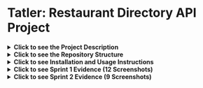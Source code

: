 # Tatler: Restaurant Directory API Project

<details>
<summary><strong>Click to see the Project Description</strong></summary>

## 1. Project Description

This project is for the "Non-Relational Databases for Storing JSON Data" pathway. The goal is to transform Tatler, a traditional restaurant directory, into a modern, dynamic, and personalized application.

This repository contains the backend solution, which includes:
- A NoSQL database built with **MongoDB** to store and manage restaurant, review, and user data flexibly.
- A RESTful API developed with **Express.js** to interact with the database, allowing for functionalities like adding reviews, filtering restaurants, and searching by proximity.

**Version: 1.1.0**

</details>

<details>
<summary><strong>Click to see the Repository Structure</strong></summary>

## 2. Repository Structure

The repository is organized as follows to maintain a clean and scalable structure:

/
├── database/
│   ├── backup/
│   │   └── tatlerDB.gz
│   └── data/
│       └── restaurants.csv
├── docs/
│   └── screenshots/     # Folder for all sprint evidence screenshots
├── node_modules/        # (Ignored by .gitignore)
├── .gitignore
├── app.js               # Main Express.js server file
├── db.js                # MongoDB connection module
├── package-lock.json
├── package.json
└── README.md

</details>

<details>
<summary><strong>Click to see Installation and Usage Instructions</strong></summary>

## 3. Installation and Usage

To set up and run this project locally, follow these steps.

### Prerequisites

- Node.js (v18 or higher recommended)
- MongoDB Community Server installed and running locally.

### Setup and Execution

1.  **Clone the repository:**
    ```bash
    git clone git@github.com:LuisDavid0912/Tatler-api-project.git
    cd Tatler-api-project
    ```

2.  **Install project dependencies:**
    This command reads the `package.json` file and installs Express, MongoDB driver, and other necessary packages.
    ```bash
    npm install
    ```

3.  **Restore the database:**
    (Only needed for the first time) This command restores the `tatlerDB` database from the backup file.
    ```bash
    mongorestore --gzip --archive=./database/backup/tatlerDB.gz
    ```

4.  **Run the application:**
    This command starts the API server using `nodemon`, which will automatically restart on file changes.
    ```bash
    npm start
    ```
The API will be running at `http://localhost:3000`.

</details>

<details>
<summary><strong>Click to see Sprint 1 Evidence (12 Screenshots)</strong></summary>

## 4. Sprint 1 Evidence

This section contains the screenshots that document the completion of the Sprint 1 deliverables.

### 1. Database and Collections Setup
<img width="1024" height="923" alt="Screenshot 2025-10-07 at 10 13 38 a m" src="https://github.com/user-attachments/assets/815844cf-2f26-455d-b78d-aac5de12ff8a" />
*Caption: View of the newly created tatlerDB database.*

<img width="1016" height="889" alt="Screenshot 2025-10-07 at 10 14 59 a m" src="https://github.com/user-attachments/assets/eecea610-9cd1-404b-9e1a-5ffb421b2e42" />
*Caption: The `restaurants` collection inside tatlerDB.*

<img width="1020" height="563" alt="Screenshot 2025-10-07 at 10 19 25 a m" src="https://github.com/user-attachments/assets/5f63c936-08a1-40cd-9187-85d074c38242" />
*Caption: The first restaurant document successfully inserted.*

### 2. Index Creation
<img width="1027" height="603" alt="Screenshot 2025-10-07 at 10 19 49 a m" src="https://github.com/user-attachments/assets/b9cd660a-1b61-4cc4-99f5-dd5f25060420" />
*Caption: The `location` field indexed with `2dsphere` for geospatial queries.*

<img width="838" height="473" alt="Screenshot 2025-10-07 at 10 20 25 a m" src="https://github.com/user-attachments/assets/06d3fcbd-c1b6-42a8-a174-8ce94eda9cdc" />
*Caption: The `cuisine_type` field indexed to speed up filtering.*

<img width="661" height="412" alt="Screenshot 2025-10-07 at 10 20 52 a m" src="https://github.com/user-attachments/assets/d07469ec-59ea-419e-91db-c047c6e36abe" />
*Caption: The `name` field with a unique index to prevent duplicates.*

### 3. Backup and Scripts
<img width="1009" height="850" alt="Screenshot 2025-10-07 at 10 21 36 a m" src="https://github.com/user-attachments/assets/ee58cd17-3dd0-4ab4-a025-edb2e4fed5ad" />
*Caption: Successful execution of the `mongodump` command in the terminal.*

<img width="1025" height="565" alt="Screenshot 2025-10-07 at 10 23 25 a m" src="https://github.com/user-attachments/assets/11680ebf-fcc6-46be-afd6-ef81e84ede3a" />
*Caption: The `tatlerDB.gz` backup file shown in the project structure.*

<img width="736" height="920" alt="Screenshot 2025-10-07 at 10 24 54 a m" src="https://github.com/user-attachments/assets/03b79624-d497-4a41-b4b9-e57bce030315" />
*Caption: The `./import.sh` script running successfully.*

### 4. Project and Version Control
<img width="688" height="266" alt="Screenshot 2025-10-07 at 10 25 33 a m" src="https://github.com/user-attachments/assets/1ab1fda7-b1e0-4619-8cb3-36ce9a7891bb" />
*Caption: The complete folder structure as seen in VS Code.*

<img width="602" height="372" alt="Screenshot 2025-10-07 at 10 32 20 a m" src="https://github.com/user-attachments/assets/f86ec854-bde4-46dc-96b2-9e34c0fee75c" />
*Caption: Committing the initial project setup using Git.*

<img width="637" height="492" alt="Screenshot 2025-10-07 at 10 33 29 a m" src="https://github.com/user-attachments/assets/64d4ca5a-eb62-4e0f-96da-3f25913cf1d3" />
*Caption: Creating the `v1.0.0` tag to mark the completion of Sprint 1.*

</details>

<details>
<summary><strong>Click to see Sprint 2 Evidence (9 Screenshots)</strong></summary>

## 5. Sprint 2 Evidence

This section contains the deliverables for Sprint 2, including the setup of the Node.js environment, Postman tests for the RESTful API, and the self-review documentation.

### 1. Node.js Project Setup
<img width="692" height="522" alt="Screenshot 2025-10-07 at 11 39 57 a m" src="https://github.com/user-attachments/assets/d9d7c11e-ca9f-4d53-87fa-d96bec0db749" />
*Caption: `npm init -y` command creating the `package.json` file.*

<img width="717" height="330" alt="Screenshot 2025-10-07 at 11 41 23 a m" src="https://github.com/user-attachments/assets/dee3c645-5a81-4abb-bdc2-9ad597995751" />
*Caption: Successful installation of `express`, `mongodb`, and `nodemon` dependencies.*


<img width="507" height="212" alt="Screenshot 2025-10-07 at 11 42 08 a m" src="https://github.com/user-attachments/assets/1cab6712-7cb6-4448-bfa9-767d47bdaf35" />
*Caption: `npm start` command running the server successfully and connecting to the database.*

### 2. API Functionality (Postman Tests)

<img width="673" height="227" alt="Screenshot 2025-10-07 at 11 48 31 a m" src="https://github.com/user-attachments/assets/0911773f-1b1a-4fc5-b4ce-e3e8fb04844f" />
*Caption: A `201 Created` response is received after sending a new review to the endpoint.*

<img width="1023" height="560" alt="Screenshot 2025-10-07 at 11 59 29 a m" src="https://github.com/user-attachments/assets/66885ea4-672a-4821-8f0a-d4e4aeef2891" />
*Caption: A `200 OK` response with an array of reviews is received from the same endpoint.*


<img width="765" height="907" alt="Screenshot 2025-10-07 at 12 07 40 p m" src="https://github.com/user-attachments/assets/d5ff917e-e3f2-4b2f-8eab-7d73054a71b1" />
*Caption: The `reviews` collection in MongoDB Compass, showing the new documents created via the API.*

### 3. Code and Version Control
<img width="759" height="909" alt="Screenshot 2025-10-07 at 12 09 20 p m" src="https://github.com/user-attachments/assets/b97a465f-bd7d-41ee-8e68-523d59a1c9f0" />
*Caption: Screenshot of the `app.js` file with the server and endpoint logic.*

<img width="759" height="896" alt="Screenshot 2025-10-07 at 12 10 05 p m" src="https://github.com/user-attachments/assets/f9a68c0a-255c-43f9-b897-cbc9e89fa5bb" />
*Caption: Screenshot of the `db.js` file with the modular database connection logic.*

<img width="723" height="880" alt="Screenshot 2025-10-07 at 12 12 08 p m" src="https://github.com/user-attachments/assets/f035fa81-2b14-4cf3-84ab-26b527d23685" />
*Caption: Creating the `v1.1.0` tag to mark the completion of Sprint 2.*

### 4. Self-Review Documentation
As this is a solo project, a documented self-review was conducted to detect potential issues.

* **Date:** 08 de Octubre, 2025
* **Reviewer:** Self-review (Luis David)
* **Code Reviewed:** `app.js`, `db.js`

**Checklist & Findings:**
> - **Connection Logic:** The `db.js` module correctly handles the connection and provides a `getDb` function. **Status: OK.**
> - **Server Initialization:** The server in `app.js` correctly waits for a successful database connection before starting to listen for requests. **Status: OK.**
> - **Endpoint Functionality:** Both `GET` and `POST` endpoints for reviews are working as expected. ID validation using `ObjectId.isValid()` was included as a good practice. **Status: OK.**
> - **Error Handling:** Endpoints have `.catch()` blocks to handle potential database errors and return a `500` status. **Status: OK.**
> - **Code Comments & Organization:** The code is commented and organized into logical blocks. **Status: OK.**

**Potential Improvement for Future Sprints:**
> The API currently does not validate the *content* of the request body (e.g., is the `rating` actually a number between 1 and 5?). This could be implemented in a future sprint using a validation library like `Joi` or `express-validator` for more robustness.

</details>
